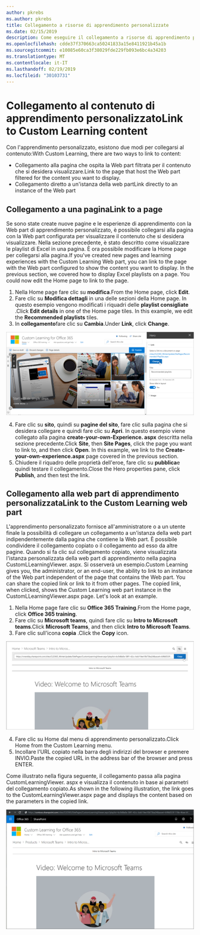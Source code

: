 ```yaml
---
author: pkrebs
ms.author: pkrebs
title: Collegamento a risorse di apprendimento personalizzate
ms.date: 02/15/2019
description: Come eseguire il collegamento a risorse di apprendimento personalizzate
ms.openlocfilehash: cdde37f370663ca50241833a15e8411921b45a1b
ms.sourcegitcommit: e10085e60ca3f38029fde229fb093e6bc4a34203
ms.translationtype: MT
ms.contentlocale: it-IT
ms.lasthandoff: 02/19/2019
ms.locfileid: "30103731"
---
```

# <a name="link-to-custom-learning-content"></a><span data-ttu-id="1c57e-103">Collegamento al contenuto di apprendimento personalizzato</span><span class="sxs-lookup"><span data-stu-id="1c57e-103">Link to Custom Learning content</span></span>

<span data-ttu-id="1c57e-104">Con l'apprendimento personalizzato, esistono due modi per collegarsi al contenuto:</span><span class="sxs-lookup"><span data-stu-id="1c57e-104">With Custom Learning, there are two ways to link to content:</span></span>

- <span data-ttu-id="1c57e-105">Collegamento alla pagina che ospita la Web part filtrata per il contenuto che si desidera visualizzare.</span><span class="sxs-lookup"><span data-stu-id="1c57e-105">Link to the page that host the Web part filtered for the content you want to display.</span></span> 
- <span data-ttu-id="1c57e-106">Collegamento diretto a un'istanza della web part</span><span class="sxs-lookup"><span data-stu-id="1c57e-106">Link directly to an instance of the Web part</span></span>

## <a name="link-to-a-page"></a><span data-ttu-id="1c57e-107">Collegamento a una pagina</span><span class="sxs-lookup"><span data-stu-id="1c57e-107">Link to a page</span></span>

<span data-ttu-id="1c57e-p101">Se sono state create nuove pagine e le esperienze di apprendimento con la Web part di apprendimento personalizzato, è possibile collegarsi alla pagina con la Web part configurata per visualizzare il contenuto che si desidera visualizzare. Nella sezione precedente, è stato descritto come visualizzare le playlist di Excel in una pagina. È ora possibile modificare la Home page per collegarsi alla pagina.</span><span class="sxs-lookup"><span data-stu-id="1c57e-p101">If you've created new pages and learning experiences with the Custom Learning Web part, you can link to the page with the Web part configured to show the content you want to display. In the previous section, we covered how to display Excel playlists on a page. You could now edit the Home page to link to the page.</span></span> 

1. <span data-ttu-id="1c57e-111">Nella Home page fare clic su **modifica**.</span><span class="sxs-lookup"><span data-stu-id="1c57e-111">From the Home page, click **Edit**.</span></span>
2. <span data-ttu-id="1c57e-p102">Fare clic su **Modifica dettagli** in una delle sezioni della Home page. In questo esempio vengono modificati i riquadri delle **playlist consigliate** .</span><span class="sxs-lookup"><span data-stu-id="1c57e-p102">Click **Edit details** in one of the Home page tiles. In this example, we edit the **Recommended playlists** tiles.</span></span>
3. <span data-ttu-id="1c57e-114">In **collegamento**fare clic su **Cambia**.</span><span class="sxs-lookup"><span data-stu-id="1c57e-114">Under **Link**, click **Change**.</span></span>

![CG-linktopage. png](media/cg-linktopage.png)

4. <span data-ttu-id="1c57e-p103">Fare clic su **sito**, quindi su **pagine del sito**, fare clic sulla pagina che si desidera collegare e quindi fare clic su **Apri**. In questo esempio viene collegato alla pagina **create-your-own-Experience. aspx** descritta nella sezione precedente.</span><span class="sxs-lookup"><span data-stu-id="1c57e-p103">Click **Site**, then **Site Pages**, click the page you want to link to, and then click **Open**. In this example, we link to the **Create-your-own-experience.aspx** page covered in the previous section.</span></span>
5. <span data-ttu-id="1c57e-118">Chiudere il riquadro delle proprietà dell'eroe, fare clic su **pubblica**e quindi testare il collegamento.</span><span class="sxs-lookup"><span data-stu-id="1c57e-118">Close the Hero properties pane, click **Publish**, and then test the link.</span></span> 

## <a name="link-to-the-custom-learning-web-part"></a><span data-ttu-id="1c57e-119">Collegamento alla web part di apprendimento personalizzata</span><span class="sxs-lookup"><span data-stu-id="1c57e-119">Link to the Custom Learning web part</span></span>
<span data-ttu-id="1c57e-p104">L'apprendimento personalizzato fornisce all'amministratore o a un utente finale la possibilità di collegare un collegamento a un'istanza della web part indipendentemente dalla pagina che contiene la Web part. È possibile condividere il collegamento copiato o il collegamento ad esso da altre pagine. Quando si fa clic sul collegamento copiato, viene visualizzata l'istanza personalizzata della web part di apprendimento nella pagina CustomLLearningViewer. aspx. Si osserverà un esempio.</span><span class="sxs-lookup"><span data-stu-id="1c57e-p104">Custom Learning gives you, the administrator, or an end-user, the ability to link to an instance of the Web part independent of the page that contains the Web part. You can share the copied link or link to it from other pages. The copied link, when clicked, shows the Custom Learning web part instance in the CustomLLearningViewer.aspx page. Let's look at an example.</span></span> 

1. <span data-ttu-id="1c57e-124">Nella Home page fare clic su **Office 365 Training**.</span><span class="sxs-lookup"><span data-stu-id="1c57e-124">From the Home page, click **Office 365 training**.</span></span>
2. <span data-ttu-id="1c57e-125">Fare clic su **Microsoft teams**, quindi fare clic su **Intro to Microsoft teams**.</span><span class="sxs-lookup"><span data-stu-id="1c57e-125">Click **Microsoft Teams**, and then click **Intro to Microsoft Teams**.</span></span>
3. <span data-ttu-id="1c57e-126">Fare clic sull'icona **copia** .</span><span class="sxs-lookup"><span data-stu-id="1c57e-126">Click the **Copy** icon.</span></span>

![CG-linktowebpart. png](media/cg-linktowebpart.png)

4. <span data-ttu-id="1c57e-128">Fare clic su Home dal menu di apprendimento personalizzato.</span><span class="sxs-lookup"><span data-stu-id="1c57e-128">Click Home from the Custom Learning menu.</span></span>
5. <span data-ttu-id="1c57e-129">Incollare l'URL copiato nella barra degli indirizzi del browser e premere INVIO.</span><span class="sxs-lookup"><span data-stu-id="1c57e-129">Paste the copied URL in the address bar of the browser and press ENTER.</span></span> 

<span data-ttu-id="1c57e-130">Come illustrato nella figura seguente, il collegamento passa alla pagina CustomLearningViewer. aspx e visualizza il contenuto in base ai parametri del collegamento copiato.</span><span class="sxs-lookup"><span data-stu-id="1c57e-130">As shown in the following illustration, the link goes to the CustomLearningViewer.aspx page and displays the content based on the parameters in the copied link.</span></span> 

![CG-linktowebpartviewer. png](media/cg-linktowebpartviewer.png)

